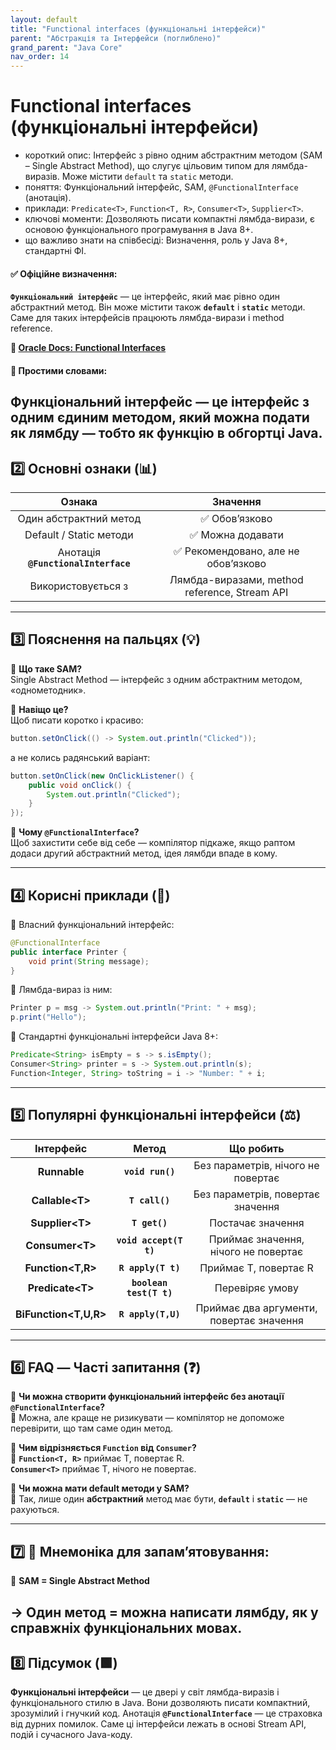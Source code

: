 ```yaml
---
layout: default
title: "Functional interfaces (функціональні інтерфейси)"
parent: "Абстракція та Інтерфейси (поглиблено)"
grand_parent: "Java Core"
nav_order: 14
---
```


# Functional interfaces (функціональні інтерфейси)

*   короткий опис: Інтерфейс з рівно одним абстрактним методом (SAM – Single Abstract Method), що слугує цільовим типом для лямбда-виразів. Може містити `default` та `static` методи.
*   поняття: Функціональний інтерфейс, SAM, `@FunctionalInterface` (анотація).
*   приклади: `Predicate<T>`, `Function<T, R>`, `Consumer<T>`, `Supplier<T>`.
*   ключові моменти: Дозволяють писати компактні лямбда-вирази, є основою функціонального програмування в Java 8+.
*   що важливо знати на співбесіді: Визначення, роль у Java 8+, стандартні ФІ.

#### **✅ Офіційне визначення:**

**`Функціональний інтерфейс`** — це інтерфейс, який має рівно один абстрактний метод. Він може містити також **`default`** і **`static`** методи. Саме для таких інтерфейсів працюють лямбда-вирази і method reference.

**🔗 [Oracle Docs: Functional Interfaces](https://docs.oracle.com/javase/8/docs/api/java/lang/FunctionalInterface.html)**

#### **🧠 Простими словами:**

**Функціональний інтерфейс** — це інтерфейс з одним єдиним методом, який можна подати як лямбду — тобто як функцію в обгортці Java.
---

## **2️⃣ Основні ознаки (📊)**

| Ознака | Значення |
| :---: | :---: |
| Один абстрактний метод | ✅ Обов’язково |
| Default / Static методи | ✅ Можна додавати |
| Анотація **`@FunctionalInterface`** | ✅ Рекомендовано, але не обов’язково |
| Використовується з | Лямбда-виразами, method reference, Stream API |

---

## **3️⃣ Пояснення на пальцях (💡)**

🔸 **Що таке SAM?**  
Single Abstract Method — інтерфейс з одним абстрактним методом, «однометодник».

🔸 **Навіщо це?**  
Щоб писати коротко і красиво:


```java
button.setOnClick(() -> System.out.println("Clicked"));
```

а не колись радянський варіант:

```java
button.setOnClick(new OnClickListener() {
    public void onClick() {
        System.out.println("Clicked");
    }
});
```

🔸 **Чому `@FunctionalInterface`?**  
Щоб захистити себе від себе — компілятор підкаже, якщо раптом додаси другий абстрактний метод, ідея лямбди впаде в кому.

---

## **4️⃣ Корисні приклади (🧪)**

🔻 Власний функціональний інтерфейс:


```java
@FunctionalInterface
public interface Printer {
    void print(String message);
}
```

🔻 Лямбда-вираз із ним:

```java
Printer p = msg -> System.out.println("Print: " + msg);
p.print("Hello");
```

🔻 Стандартні функціональні інтерфейси Java 8+:

```java
Predicate<String> isEmpty = s -> s.isEmpty();
Consumer<String> printer = s -> System.out.println(s);
Function<Integer, String> toString = i -> "Number: " + i;
```

---

## **5️⃣ Популярні функціональні інтерфейси (⚖️)**

| Інтерфейс | Метод | Що робить |
| :---: | :---: | :---: |
| **Runnable** | **`void run()`** | Без параметрів, нічого не повертає |
| **Callable\<T\>** | **`T call()`** | Без параметрів, повертає значення |
| **Supplier\<T\>** | **`T get()`** | Постачає значення |
| **Consumer\<T\>** | **`void accept(T t)`** | Приймає значення, нічого не повертає |
| **Function\<T,R\>** | **`R apply(T t)`** | Приймає T, повертає R |
| **Predicate\<T\>** | **`boolean test(T t)`** | Перевіряє умову |
| **BiFunction\<T,U,R\>** | **`R apply(T,U)`** | Приймає два аргументи, повертає значення |

---

## **6️⃣ FAQ — Часті запитання (❓)**

🔹 **Чи можна створити функціональний інтерфейс без анотації `@FunctionalInterface`?**  
💬 Можна, але краще не ризикувати — компілятор не допоможе перевірити, що там саме один метод.

🔹 **Чим відрізняється `Function` від `Consumer`?**  
💬 **`Function<T, R>`** приймає T, повертає R.  
**`Consumer<T>`** приймає T, нічого не повертає.

🔹 **Чи можна мати default методи у SAM?**  
💬 Так, лише один **абстрактний** метод має бути, **`default`** і **`static`** — не рахуються.

---

## **7️⃣ 🧠 Мнемоніка для запам’ятовування:**

📌 **SAM \= Single Abstract Method**

→ Один метод \= можна написати лямбду, як у справжніх функціональних мовах.
---

## **8️⃣ Підсумок (🟩)**

**Функціональні інтерфейси** — це двері у світ лямбда-виразів і функціонального стилю в Java. Вони дозволяють писати компактний, зрозумілий і гнучкий код. Анотація **`@FunctionalInterface`** — це страховка від дурних помилок. Саме ці інтерфейси лежать в основі Stream API, подій і сучасного Java-коду.